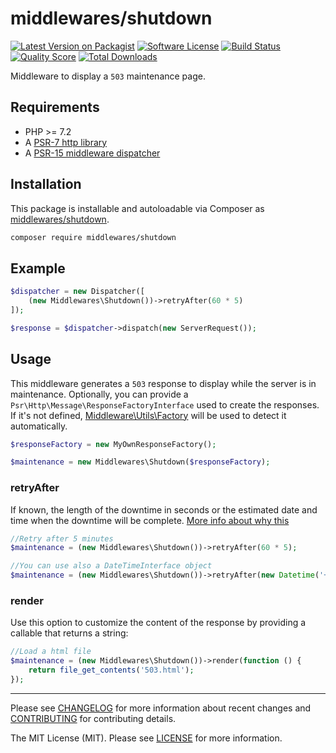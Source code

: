 # middlewares/shutdown

[![Latest Version on Packagist][ico-version]][link-packagist]
[![Software License][ico-license]](LICENSE)
[![Build Status][ico-travis]][link-travis]
[![Quality Score][ico-scrutinizer]][link-scrutinizer]
[![Total Downloads][ico-downloads]][link-downloads]

Middleware to display a `503` maintenance page.

## Requirements

* PHP >= 7.2
* A [PSR-7 http library](https://github.com/middlewares/awesome-psr15-middlewares#psr-7-implementations)
* A [PSR-15 middleware dispatcher](https://github.com/middlewares/awesome-psr15-middlewares#dispatcher)

## Installation

This package is installable and autoloadable via Composer as [middlewares/shutdown](https://packagist.org/packages/middlewares/shutdown).

```sh
composer require middlewares/shutdown
```

## Example

```php
$dispatcher = new Dispatcher([
	(new Middlewares\Shutdown())->retryAfter(60 * 5)
]);

$response = $dispatcher->dispatch(new ServerRequest());
```

## Usage

This middleware generates a `503` response to display while the server is in maintenance. Optionally, you can provide a `Psr\Http\Message\ResponseFactoryInterface` used to create the responses. If it's not defined, [Middleware\Utils\Factory](https://github.com/middlewares/utils#factory) will be used to detect it automatically.

```php
$responseFactory = new MyOwnResponseFactory();

$maintenance = new Middlewares\Shutdown($responseFactory);
```

### retryAfter

If known, the length of the downtime in seconds or the estimated date and time when the downtime will be complete. [More info about why this](https://webmasters.googleblog.com/2011/01/how-to-deal-with-planned-site-downtime.html)


```php
//Retry after 5 minutes
$maintenance = (new Middlewares\Shutdown())->retryAfter(60 * 5);

//You can use also a DateTimeInterface object
$maintenance = (new Middlewares\Shutdown())->retryAfter(new Datetime('+5 minutes'));
```

### render

Use this option to customize the content of the response by providing a callable that returns a string:

```php
//Load a html file
$maintenance = (new Middlewares\Shutdown())->render(function () {
	return file_get_contents('503.html');
});
```

---

Please see [CHANGELOG](CHANGELOG.md) for more information about recent changes and [CONTRIBUTING](CONTRIBUTING.md) for contributing details.

The MIT License (MIT). Please see [LICENSE](LICENSE) for more information.

[ico-version]: https://img.shields.io/packagist/v/middlewares/shutdown.svg?style=flat-square
[ico-license]: https://img.shields.io/badge/license-MIT-brightgreen.svg?style=flat-square
[ico-travis]: https://img.shields.io/travis/middlewares/shutdown/master.svg?style=flat-square
[ico-scrutinizer]: https://img.shields.io/scrutinizer/g/middlewares/shutdown.svg?style=flat-square
[ico-downloads]: https://img.shields.io/packagist/dt/middlewares/shutdown.svg?style=flat-square

[link-packagist]: https://packagist.org/packages/middlewares/shutdown
[link-travis]: https://travis-ci.org/middlewares/shutdown
[link-scrutinizer]: https://scrutinizer-ci.com/g/middlewares/shutdown
[link-downloads]: https://packagist.org/packages/middlewares/shutdown
